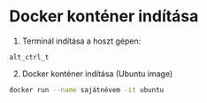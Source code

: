 # Docker konténer indítása

1. Terminál indítása a hoszt gépen:
```
alt_ctrl_t
```

2. Docker konténer indítása (Ubuntu image) 
```bash
docker run --name sajátnévem -it ubuntu
```
